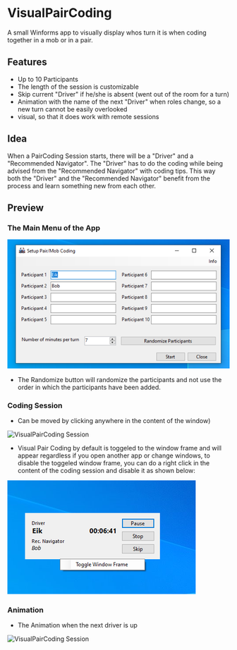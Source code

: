 # VisualPairCoding

A small Winforms app to visually display whos turn it is when coding together in a mob or in a pair.

## Features

- Up to 10 Participants
- The length of the session is customizable
- Skip current "Driver" if he/she is absent (went out of the room for a turn)
- Animation with the name of the next "Driver" when roles change, so a new turn cannot be easily overlooked
- visual, so that it does work with remote sessions

## Idea

When a PairCoding Session starts, there will be a "Driver" and a "Recommended Navigator". The "Driver" has to do the coding while being advised from the "Recommended Navigator" with coding tips. This way both the "Driver" and the "Recommended Navigator" benefit from the process and learn something new from each other.

## Preview

### The Main Menu of the App

![VisualPairCoding Main Menu](./Documentation/VisualPairCoding_MainMenu.png)

- The Randomize button will randomize the participants and not use the order in which the participants have been added.

### Coding Session

- Can be moved by clicking anywhere in the content of the window)

![VisualPairCoding Session](./Documentation/VisualPairCoding_SessionMenu.gif)

- Visual Pair Coding by default is toggeled to the window frame and will appear regardless if you open another app or change windows, to disable the toggeled window frame, you can do a right click in the content of the coding session and disable it as shown below:

![VisualPairCoding Session](./Documentation/Toggle_Window_Frame.png)

### Animation

- The Animation when the next driver is up

![VisualPairCoding Session](./Documentation/VisualPairCoding_Animation.gif)
